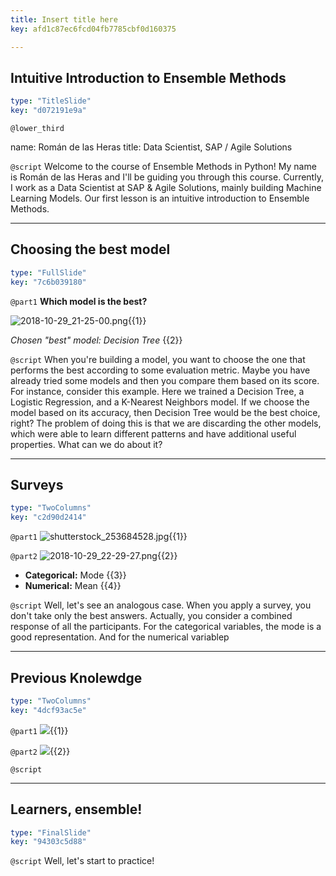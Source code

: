 ```yaml
---
title: Insert title here
key: afd1c87ec6fcd04fb7785cbf0d160375

---
```

## Intuitive Introduction to Ensemble Methods

```yaml
type: "TitleSlide"
key: "d072191e9a"
```

`@lower_third`

name: Román de las Heras
title: Data Scientist, SAP / Agile Solutions


`@script`
Welcome to the course of Ensemble Methods in Python!
My name is Román de las Heras and I'll be guiding you through this course. Currently, I work as a Data Scientist at SAP & Agile Solutions, mainly building Machine Learning Models.
Our first lesson is an intuitive introduction to Ensemble Methods.


---
## Choosing the best model

```yaml
type: "FullSlide"
key: "7c6b039180"
```

`@part1`
**Which model is the best?**

![2018-10-29_21-25-00.png](http://assets.datacamp.com/production/repositories/3910/datasets/348f0926077b1654f4ecedbc55de1d949291ca9c/2018-10-29_21-25-00.png){{1}}

_Chosen "best" model: Decision Tree_ {{2}}


`@script`
When you're building a model, you want to choose the one that performs the best according to some evaluation metric. Maybe you have already tried some models and then you compare them based on its score.
For instance, consider this example. Here we trained a Decision Tree, a Logistic Regression, and a K-Nearest Neighbors model. 
If we choose the model based on its accuracy, then Decision Tree would be the best choice, right?
The problem of doing this is that we are discarding the other models, which were able to learn different patterns and have additional useful properties.
What can we do about it?


---
## Surveys

```yaml
type: "TwoColumns"
key: "c2d90d2414"
```

`@part1`
![shutterstock_253684528.jpg](http://assets.datacamp.com/production/repositories/3910/datasets/63a78aa6054adae76c9b99965cc42dee2704d3e4/shutterstock_253684528.jpg){{1}}


`@part2`
![2018-10-29_22-29-27.png](http://assets.datacamp.com/production/repositories/3910/datasets/26472b145c70f90a1a26ad2b86dcf7fe5c4eb64f/2018-10-29_22-29-27.png){{2}}

- **Categorical:** Mode {{3}}
- **Numerical:**   Mean {{4}}


`@script`
Well, let's see an analogous case. When you apply a survey, you don't take only the best answers. Actually, you consider a combined response of all the participants. For the categorical variables, the mode is a good representation. And for the numerical variablep


---
## Previous Knolewdge

```yaml
type: "TwoColumns"
key: "4dcf93ac5e"
```

`@part1`
![](https://assets.datacamp.com/production/course_1939/shields/original/shield_image_course_1939_20180618-12-158gfc9?1529338815){{1}}


`@part2`
![](https://assets.datacamp.com/production/course_6199/shields/original/shield_image_course_6199_20180612-12-bwy6g0?1528833207){{2}}


`@script`



---
## Learners, ensemble!

```yaml
type: "FinalSlide"
key: "94303c5d88"
```

`@script`
Well, let's start to practice!

